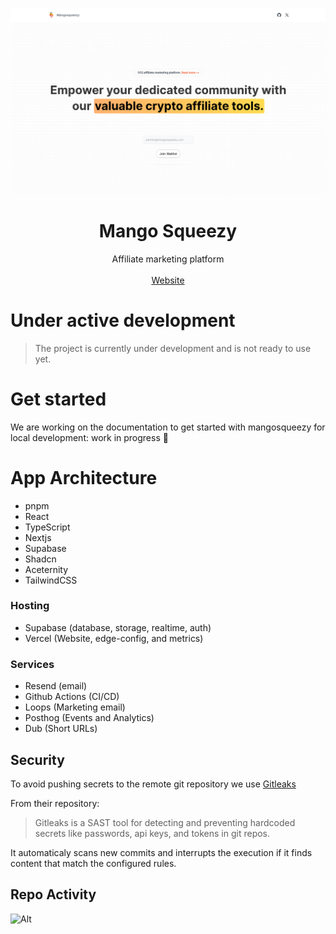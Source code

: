![hero](github.png)

<p align="center">
	<h1 align="center"><b>Mango Squeezy</b></h1>
<p align="center">
    Affiliate marketing platform
    <br />
    <br />
    <a href="https://mangosqueezy.com">Website</a>
  </p>
</p>

# Under active development

> The project is currently under development and is not ready to use yet.

# Get started

We are working on the documentation to get started with mangosqueezy for local development: work in progress 🚧

# App Architecture

- pnpm
- React
- TypeScript
- Nextjs
- Supabase
- Shadcn
- Aceternity
- TailwindCSS

### Hosting

- Supabase (database, storage, realtime, auth)
- Vercel (Website, edge-config, and metrics)

### Services

- Resend (email)
- Github Actions (CI/CD)
- Loops (Marketing email)
- Posthog (Events and Analytics)
- Dub (Short URLs)

## Security

To avoid pushing secrets to the remote git repository we use [Gitleaks](https://github.com/gitleaks/gitleaks)

From their repository:

> Gitleaks is a SAST tool for detecting and preventing hardcoded secrets like passwords, api keys, and tokens in git repos.

It automaticaly scans new commits and interrupts the execution if it finds content that match the configured rules.

## Repo Activity

![Alt](https://repobeats.axiom.co/api/embed/edc89d95d14ba160c1281f4a4af5067ef505c9d0.svg "Repobeats analytics image")
